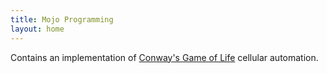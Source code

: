 ```yaml
---
title: Mojo Programming
layout: home
---
```


Contains an implementation of [Conway's Game of Life](https://en.wikipedia.org/wiki/Conway%27s_Game_of_Life) cellular automation.

